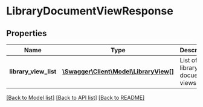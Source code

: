 # LibraryDocumentViewResponse

## Properties
Name | Type | Description | Notes
------------ | ------------- | ------------- | -------------
**library_view_list** | [**\Swagger\Client\Model\LibraryView[]**](LibraryView.md) | List of library docuemnt views | [optional] 

[[Back to Model list]](../README.md#documentation-for-models) [[Back to API list]](../README.md#documentation-for-api-endpoints) [[Back to README]](../README.md)


